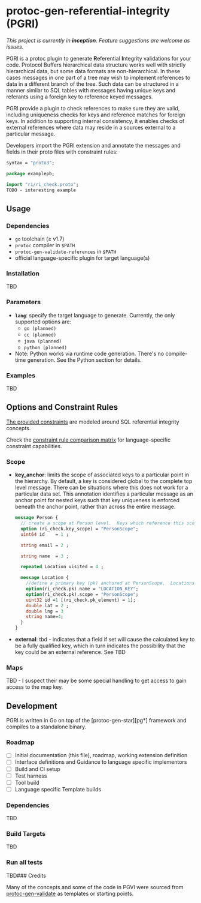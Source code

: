 # protoc-gen-referential-integrity (PGRI)

*This project is currently in **inception**. Feature suggestions are welcome as issues.*

PGRI is a protoc plugin to generate **R**eferential **I**ntegrity validations for your code. Protocol Buffers hierarchical data structure works well with strictly hierarchical data, but some data formats are non-hierarchical.  In these cases messages in one part of a tree may wish to implement references to data in a different branch of the tree.  Such data can be structured in a manner similar to SQL tables with messages having unique keys and referants using a foreign key to reference keyed messages.

PGRI provide a plugin to check references to make sure they are valid, including uniqueness checks for keys and reference matches for foreign keys.  In addition to supporting internal consistency, it enables checks of external references where data may reside in a sources external to a particular message.

Developers import the PGRI extension and annotate the messages and fields in their proto files with constraint rules:

```protobuf
syntax = "proto3";

package examplepb;

import "ri/ri_check.proto";
TODO - interesting example
```

## Usage

### Dependencies

- `go` toolchain (≥ v1.7)
- `protoc` compiler in `$PATH`
- `protoc-gen-validate-references` in `$PATH`
- official language-specific plugin for target language(s)

### Installation

TBD

### Parameters

- **`lang`**: specify the target language to generate. Currently, the only supported options are:
  - `go (planned)`
  - `cc (planned)`
  - `java (planned)`
  - `python (planned)`
- Note: Python works via runtime code generation. There's no compile-time generation. See the Python section for details.

### Examples

TBD

## Options and Constraint Rules

[The provided constraints](protobuf/refcheck.proto) are modeled around SQL referential integrity concepts.

Check the [constraint rule comparison matrix](rule_comparison.md) for language-specific constraint capabilities.

### Scope

- **key_anchor**: limits the scope of associated keys to a particular point in the hierarchy. By default, a key is considered global to the complete top level message.  There can be situations where this does not work for a particular data set. This annotation identifies a particular message as an anchor point for nested keys such that key uniqueness is enforced beneath the anchor point, rather than across the entire message.

  ```protobuf
  message Person {
    // create a scope at Person level.  Keys which reference this scope will be checked within this scope
    option (ri_check.key_scope) = "PersonScope";
    uint64 id    = 1 ;

    string email = 2 ;

    string name  = 3 ;

    repeated Location visited = 4 ;

    message Location {
      //define a primary key (pk) anchored at PersonScope.  Locations will be uniquely keyed per person.
      option(ri_check.pk).name = "LOCATION_KEY";
      option(ri_check.pk).scope = "PersonScope";
      uint32 id =1 [(ri_check.pk_element) = 1];
      double lat = 2 ;
      double lng = 3 
      string name=4;
    }
  }
  ```
- **external**: tbd - indicates that a field if set will cause the calculated key to be a fully qualified key, which in turn indicates the possibility that the key could be an external reference. See TBD

### Maps

TBD - I suspect their may be some special handling to get access to gain access to the map key.

## Development

PGRI is written in Go on top of the [protoc-gen-star][pg*] framework and compiles to a standalone binary.

### Roadmap

- [ ] Initial documentation (this file), roadmap, working extension definition
- [ ] Interface definitions and Guidance to language specific implementors
- [ ] Build and CI setup
- [ ] Test harness
- [ ] Tool build
- [ ] Language specific Template builds

### Dependencies

TBD

### Build Targets

TBD

### Run all tests

TBD### Credits

Many of the concepts and some of the code in PGVI were sourced from [protoc-gen-validate](https://github.com/envoyproxy/protoc-gen-validate) as templates or starting points.
